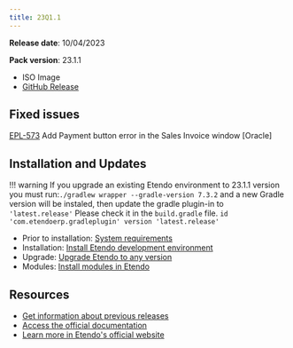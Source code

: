 ```yaml
---
title: 23Q1.1
---
```


**Release date**: 10/04/2023

**Pack version**: 23.1.1
- ISO Image
- [GitHub Release](https://github.com/etendosoftware/etendo_core/releases/tag/23.1.1)

## Fixed issues
[EPL-573](https://github.com/etendosoftware/etendo_core/issues/159) Add Payment button error in the Sales Invoice window [Oracle]



## Installation and Updates

!!! warning
    If you upgrade an existing Etendo environment to 23.1.1 version you must run:`./gradlew wrapper --gradle-version 7.3.2` and a new Gradle version will be instaled, then update the gradle plugin-in to `'latest.release'`
    Please check it in the `build.gradle` file.
    `id 'com.etendoerp.gradleplugin' version 'latest.release'`

-   Prior to installation: [System requirements](/technical-documentation/etendo-environment/requirements-and-tools/requirements)
-   Installation: [Install Etendo development environment](https://docs.etendo.software/en/technical-documentation/etendo-environment/setup-and-upgrade/installation/install-etendo-development-environment)
-   Upgrade: [Upgrade Etendo to any version](https://docs.etendo.software/en/technical-documentation/etendo-environment/setup-and-upgrade/installation/upgrade-etendo-to-any-version)
-   Modules: [Install modules in Etendo](https://docs.etendo.software/en/technical-documentation/etendo-environment/setup-and-upgrade/modules/install-modules-in-etendo)

## Resources

-   [Get information about previous releases](https://docs.etendo.software/en/Release-notes)
-   [Access the official documentation](https://docs.etendo.software)
-   [Learn more in Etendo's official website](https://etendo.software)

